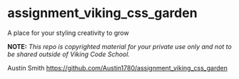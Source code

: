 assignment_viking_css_garden
============================

A place for your styling creativity to grow


**NOTE:** *This repo is copyrighted material for your private use only and not to be shared outside of Viking Code School.*

Austin Smith
https://github.com/Austin1780/assignment_viking_css_garden
